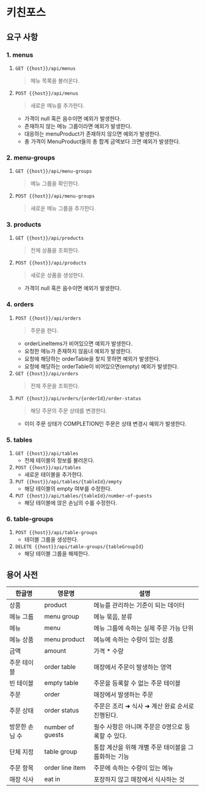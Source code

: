 # 키친포스

## 요구 사항
### 1. menus
1. `GET {{host}}/api/menus`
   > 메뉴 목록을 불러온다.
   
2. `POST {{host}}/api/menus`
   > 새로운 메뉴를 추가한다.
   - 가격이 null 혹은 음수이면 예외가 발생한다.
   - 존재하지 않는 메뉴 그룹이라면 예외가 발생한다.
   - 대응하는 menuProduct가 존재하지 않으면 예외가 발생한다.
   - 총 가격이 MenuProduct들의 총 합계 금액보다 크면 예외가 발생한다.

### 2. menu-groups
1. `GET {{host}}/api/menu-groups`
   > 메뉴 그룹을 확인한다.
2. `POST {{host}}/api/menu-groups`
   > 새로운 메뉴 그룹을 추가한다.

### 3. products
1. `GET {{host}}/api/products`
   > 전체 상품을 조회한다.
2. `POST {{host}}/api/products`
   > 새로운 상품을 생성한다.
   - 가격이 null 혹은 음수이면 예외가 발생한다.

### 4. orders
1. `POST {{host}}/api/orders`
   > 주문을 한다. 
   - orderLineItems가 비어있으면 예외가 발생한다.
   - 요청한 메뉴가 존재하지 않음녀 예외가 발생한다.
   - 요청에 해당하는 orderTable을 찾지 못하면 예외가 발생한다.
   - 요청에 해당하는 orderTable이 비어있으면(empty) 예외가 발생한다.
2. `GET {{host}}/api/orders`
   > 전체 주문을 조회한다.
3. `PUT {{host}}/api/orders/{orderId}/order-status`
   > 해당 주문의 주문 상태를 변경한다.
   - 이미 주문 상태가 COMPLETION인 주문은 상태 변경시 예외가 발생한다.

### 5. tables
1. `GET {{host}}/api/tables`
    - 전체 테이블의 정보를 불러온다.
2. `POST {{host}}/api/tables`
    - 새로운 테이블을 추가한다.
3. `PUT {{host}}/api/tables/{tableId}/empty`
    - 해당 테이블의 empty 여부를 수정한다.
4. `PUT {{host}}/api/tables/{tableId}/number-of-guests`
    - 해당 테이블에 앉은 손님의 수를 수정한다.

### 6. table-groups
1. `POST {{host}}/api/table-groups`
    - 테이블 그룹을 생성한다.
2. `DELETE {{host}}/api/table-groups/{tableGroupId}`
    - 해당 테이블 그룹을 해제한다.


## 용어 사전

| 한글명 | 영문명 | 설명 |
| --- | --- | --- |
| 상품 | product | 메뉴를 관리하는 기준이 되는 데이터 |
| 메뉴 그룹 | menu group | 메뉴 묶음, 분류 |
| 메뉴 | menu | 메뉴 그룹에 속하는 실제 주문 가능 단위 |
| 메뉴 상품 | menu product | 메뉴에 속하는 수량이 있는 상품 |
| 금액 | amount | 가격 * 수량 |
| 주문 테이블 | order table | 매장에서 주문이 발생하는 영역 |
| 빈 테이블 | empty table | 주문을 등록할 수 없는 주문 테이블 |
| 주문 | order | 매장에서 발생하는 주문 |
| 주문 상태 | order status | 주문은 조리 ➜ 식사 ➜ 계산 완료 순서로 진행된다. |
| 방문한 손님 수 | number of guests | 필수 사항은 아니며 주문은 0명으로 등록할 수 있다. |
| 단체 지정 | table group | 통합 계산을 위해 개별 주문 테이블을 그룹화하는 기능 |
| 주문 항목 | order line item | 주문에 속하는 수량이 있는 메뉴 |
| 매장 식사 | eat in | 포장하지 않고 매장에서 식사하는 것 |

